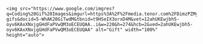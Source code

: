
    <img src="https://www.google.com/imgres?q=Coding%20Gif%20Images&imgurl=https%3A%2F%2Fmedia.tenor.com%2FDimzPZMypFcAAAAM%2Flaptop.gif&imgrefurl=https%3A%2F%2Ftenor.com%2Fsearch%2Fcoder-gifs&docid=5-WhAK20GiTwdM&tbnid=t9HSeIX3orxD4M&vet=12ahUKEwjbh5-oyv6KAxXNxjgGHdFaPVwQM3oECEUQAA..i&w=220&h=274&hcb=2&ved=2ahUKEwjbh5-oyv6KAxXNxjgGHdFaPVwQM3oECEUQAA" alt="Gift" width="100%" height="auto">
